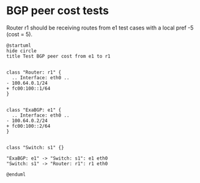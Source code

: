 # BGP peer cost tests

Router r1 should be receiving routes from e1 test cases with a local pref -5 (cost = 5).


```plantuml
@startuml
hide circle
title Test BGP peer cost from e1 to r1


class "Router: r1" {
  .. Interface: eth0 ..
- 100.64.0.1/24
+ fc00:100::1/64
}


class "ExaBGP: e1" {
  .. Interface: eth0 ..
- 100.64.0.2/24
+ fc00:100::2/64
}


class "Switch: s1" {}

"ExaBGP: e1" -> "Switch: s1": e1 eth0
"Switch: s1" -> "Router: r1": r1 eth0

@enduml
```
